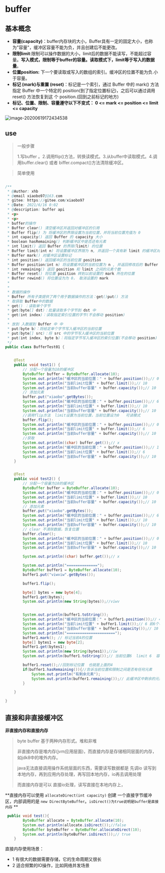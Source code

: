 # buffer



## 基本概念



- **容量(capacity)**：buffer内存块的大小，Buffer具有一定的固定大小，也称为"容量"，缓冲区容量不能为负，并且创建后不能更改。
- **限制limit**:限制可以操作数据的大小，limit后的数据不能读写，不能超过容量。**写入模式，限制等于buffer的容量。读取模式下，limit等于写入的数据量**。
- **位置position:** 下一个要读取或写入的数组的索引。缓冲区的位置不能为负.小于容量。
- **标记 (mark)与重置 (reset)**：标记是一个索引，通过 Buffer 中的 mark() 方法 指定 Buffer 中一个特定的 position(到了指定位置标记)，之后可以通过调用 reset() 方法恢复到这 个 position.(回到之前标记的地方)
- **标记、位置、限制、容量遵守以下不变式： 0 <= mark <= position <= limit <= capacity**





![image-20200619172434538](https://xiaoboblog-bucket.oss-cn-hangzhou.aliyuncs.com/blog/image-20200619172434538.png)



## use 





> 一般步骤
>
> 1.写buffer 。2.调用flip()方法，转换读模式。3.从buffer中读取模式。4.调用buffer.clear() 或者 biffer.compact()方法清除缓冲区。



> 简单使用

```java

/**
 * @Author: xhb
 * @email xiaobo97@163.com
 * gitee: https://gitee.com/xiaobo97
 * @Date: 2021/6/16 0:02
 * @description: buffer api
 * <p>
 * <p>
 * buffer的操作
 * Buffer clear() 清空缓冲区并返回对缓冲区的引用
 * Buffer flip() 为 将缓冲区的界限设置为当前位置，并将当前位置充值为 0
 * int capacity() 返回 Buffer 的 capacity 大小
 * boolean hasRemaining() 判断缓冲区中是否还有元素
 * int limit() 返回 Buffer 的界限(limit) 的位置
 * Buffer limit(int n) 将设置缓冲区界限为 n, 并返回一个具有新 limit 的缓冲区对象
 * Buffer mark() 对缓冲区设置标记
 * int position() 返回缓冲区的当前位置 position
 * Buffer position(int n) 将设置缓冲区的当前位置为 n , 并返回修改后的 Buffer 对象
 * int remaining() 返回 position 和 limit 之间的元素个数
 * Buffer reset() 将位置 position 转到以前设置的 mark 所在的位置
 * Buffer rewind() 将位置设为为 0， 取消设置的 mark
 * 
 * 
 * 数据的操作
 * Buffer 所有子类提供了两个用于数据操作的方法：get()put() 方法
 * 取获取 Buffer中的数据
 * get() ：读取单个字节
 * get(byte[] dst)：批量读取多个字节到 dst 中
 * get(int index)：读取指定索引位置的字节(不会移动 position)
 *
 * 放到 入数据到 Buffer 中 中
 * put(byte b)：将给定单个字节写入缓冲区的当前位置
 * put(byte[] src)：将 src 中的字节写入缓冲区的当前位置
 * put(int index, byte b)：将指定字节写入缓冲区的索引位置(不会移动 position)
 */
public class BufferTest01 {


    @Test
    public void test1() {
        // 分配一个容量为10的缓冲区
        ByteBuffer buffer = ByteBuffer.allocate(10);
        System.out.println("缓冲区的当前位置：" + buffer.position());// 0
        System.out.println("当前limit位置" + buffer.limit());// 10
        System.out.println("当前buffer容量" + buffer.capacity());// 10
        // 添加元素
        buffer.put("xiaobo".getBytes());
        System.out.println("缓冲区的当前位置：" + buffer.position());// 6
        System.out.println("当前limit位置" + buffer.limit());// 10
        System.out.println("当前buffer容量" + buffer.capacity());// 10
        //调用flip方法  limit设置为当前位置，当前位置设为0   可读模式
        buffer.flip();
        System.out.println("缓冲区的当前位置：" + buffer.position());// 0
        System.out.println("当前limit位置" + buffer.limit());// 6
        System.out.println("当前buffer容量" + buffer.capacity());// 10
        //获取
        System.out.println((char) buffer.get());// x
        System.out.println("缓冲区的当前位置：" + buffer.position());// 1
        System.out.println("当前limit位置" + buffer.limit());// 6
        System.out.println("当前buffer容量" + buffer.capacity());// 10
    }


    @Test
    public void test2() {
        // 分配一个容量为10的缓冲区
        ByteBuffer buffer = ByteBuffer.allocate(10);
        System.out.println("缓冲区的当前位置：" + buffer.position());// 0
        System.out.println("当前limit位置" + buffer.limit());// 10
        System.out.println("当前buffer容量" + buffer.capacity());// 10
        // 添加元素
        buffer.put("xiaobo".getBytes());
        System.out.println("缓冲区的当前位置：" + buffer.position());// 6
        System.out.println("当前limit位置" + buffer.limit());// 10
        System.out.println("当前buffer容量" + buffer.capacity());// 10
        // clear 不清除数据，恢复位置
        buffer.clear();
        System.out.println("缓冲区的当前位置：" + buffer.position());// 0
        System.out.println("当前limit位置" + buffer.limit());// 10
        System.out.println("当前buffer容量" + buffer.capacity());// 10

        System.out.println((char) buffer.get());// x

        System.out.println("==============");
        ByteBuffer buffer1 = ByteBuffer.allocate(10);
        buffer1.put("viwviw".getBytes());

        buffer1.flip();

        byte[] bytes = new byte[4];
        buffer1.get(bytes);
        System.out.println(new String(bytes));//viwv


        System.out.println(buffer1.toString());
        System.out.println("缓冲区的当前位置：" + buffer1.position());// 4
        System.out.println("当前limit位置" + buffer1.limit());// 6 前6个可以读取
        System.out.println("当前buffer容量" + buffer1.capacity());// 10
        System.out.println("======================");
        buffer1.mark(); // 标记当前4的位置
        byte[] bytes1 = new byte[2];
        buffer1.get(bytes1);
        System.out.println(new String(bytes1));//iw
        System.out.println(buffer1.toString());// 当前位置6  limit 6  容量10

        buffer1.reset();//回到标记位置  也就是上面的4
        if(buffer1.hasRemaining()){//告诉当前位置和限制之间是否有任何元素
            System.out.println("有剩余元素");
            System.out.println(buffer1.remaining());// 此缓冲区中剩余的元素数  2
        }

    }

}

```





## 直接和非直接缓冲区



**非直接内存和直接内存**

> byte buffer 基于两种内存形式。堆和非堆
>
> 非直接内存是堆内存(jvm应用层面)，而直接内存是存储相同层面的内存，如jdk8中的堆外内存。
>
> java无法直接调用操作系统层面的东西，需要读写数据都是  先调io 读写到本地内存，再到应用内存处理，再写回本地内存，io再去调用处理
>
> 而直接内存是可以  直接io处理，读写直接在本地内存上，



**直接内存可以使用 `allocateDirect(int capacity)` 创建 一个直接字节缓冲区，内部调用的是 `new DirectByteBuffer`。`isDirect()为true说明是buffer是直接内存` **

```java
 public void test(){
        ByteBuffer allocate = ByteBuffer.allocate(10);
        System.out.println(allocate.isDirect());//false
        ByteBuffer byteBuffer = ByteBuffer.allocateDirect(10);
        System.out.println(byteBuffer.isDirect());// true
    }
```

直接内存使用场景：

- 1 有很大的数据需要存储，它的生命周期又很长
- 2 适合频繁的IO操作，比如网络并发场景





